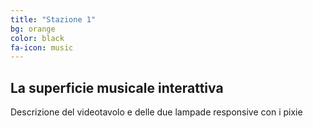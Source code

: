 ```yaml
---
title: "Stazione 1"
bg: orange
color: black
fa-icon: music
---
```


## La superficie musicale interattiva

Descrizione del videotavolo e delle due lampade responsive con i pixie

